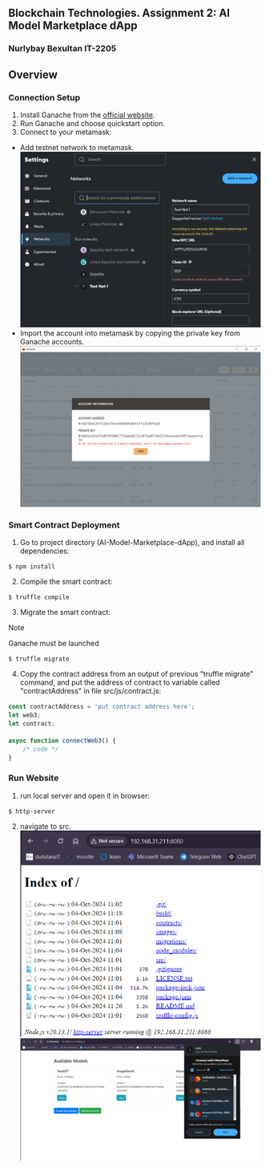 ## Blockchain Technologies. Assignment 2: AI Model Marketplace dApp
### Nurlybay Bexultan IT-2205

## Overview

### Connection Setup

1) Install Ganache from the [official website](https://archive.trufflesuite.com/ganache/).
2) Run Ganache and choose quickstart option.
3) Connect to your metamask:
* Add testnet network to metamask.
![add testnet to metamask](images/metamask_connection.png)
* Import the account into metamask by copying the private key from Ganache accounts.
![add accounts to metamask](images/metamask_connection2.png)

### Smart Contract Deployment
1) Go to project directory (AI-Model-Marketplace-dApp), and install all dependencies:
```
$ npm install
```
2) Compile the smart contract:
```
$ truffle compile
```
3) Migrate the smart contract:
> [!NOTE]
> Ganache must be launched
```
$ truffle migrate
```
4) Copy the contract address from an output of previous "truffle migrate" command, and put the address of contract to variable called "contractAddress" in file src/js/contract.js:
```js
const contractAddress = 'put contract address here';
let web3;
let contract;

async function connectWeb3() {
    /* code */
}
```

### Run Website
1) run local server and open it in browser:
```
$ http-server
```
2) navigate to src.
![website](images/website.png)
![website](images/website2.png)